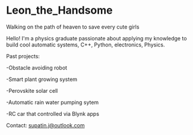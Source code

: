 # Leon_the_Handsome
Walking on the path of heaven to save every cute girls

Hello! I'm a physics graduate passionate about applying my knowledge to build cool automatic systems, C++, Python, electronics, Physics.

Past projects:

-Obstacle avoiding robot

-Smart plant growing system 

-Perovskite solar cell

-Automatic rain water pumping sytem

-RC car that controlled via Blynk apps

Contact: supatin.j@outlook.com
